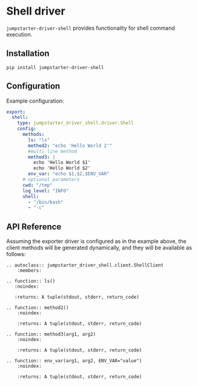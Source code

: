 # Shell driver

`jumpstarter-driver-shell` provides functionality for shell command execution.

## Installation

```shell
pip install jumpstarter-driver-shell
```

## Configuration

Example configuration:

```yaml
export:
  shell:
    type: jumpstarter_driver_shell.driver.Shell
    config:
      methods:
        ls: "ls"
        method2: "echo 'Hello World 2'"
        #multi line method
        method3: |
          echo 'Hello World $1'
          echo 'Hello World $2'
        env_var: "echo $1,$2,$ENV_VAR"
      # optional parameters
      cwd: "/tmp"
      log_level: "INFO"
      shell:
        - "/bin/bash"
        - "-c"
```

## API Reference

Assuming the exporter driver is configured as in the example above, the client methods will be generated dynamically, and they will be available as follows:

```{eval-rst}
.. autoclass:: jumpstarter_driver_shell.client.ShellClient
    :members:

.. function:: ls()
   :noindex:

   :returns: A tuple(stdout, stderr, return_code)

.. function:: method2()
    :noindex:

    :returns: A tuple(stdout, stderr, return_code)

.. function:: method3(arg1, arg2)
    :noindex:

    :returns: A tuple(stdout, stderr, return_code)

.. function:: env_var(arg1, arg2, ENV_VAR="value")
    :noindex:

    :returns: A tuple(stdout, stderr, return_code)
```
